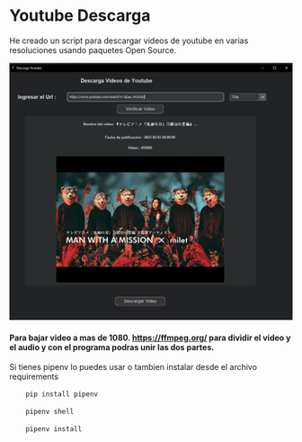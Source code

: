 # Youtube Descarga
He creado un script para descargar videos de youtube 
en varias resoluciones usando paquetes Open Source.

![](captura.png)

#### Para bajar video a mas de 1080. https://ffmpeg.org/ para dividir el video y el audio y con el programa podras unir las dos partes.

Si tienes pipenv lo puedes usar o tambien instalar desde el archivo requirements

```python
    pip install pipenv
```

```python
    pipenv shell
```

```python
    pipenv install
```